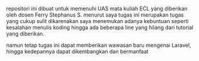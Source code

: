 repositori ini dibuat untuk memenuhi UAS mata kuliah ECL yang diberikan oleh dosen Ferry Stephanus S.
menurut saya tugas ini merupakan tugas yang cukup sulit dikarenakan saya menemukan adanya kebuntuan seperti kesalahan menulis koding hingga ada beberapa line yang hilang dari tutorial yang diberikan.

namun tetap tugas ini dapat memberikan wawasan baru mengenai Laravel, hingga kedepannya dapat dikembangkan dan bermanfaat
